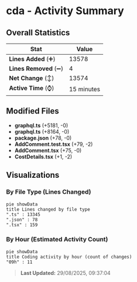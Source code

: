 # cda - Activity Summary 

## Overall Statistics

| Stat                   | Value                                                             |
| ---------------------- | ----------------------------------------------------------------- |
| **Lines Added** (➕)   | 13578                                          |
| **Lines Removed** (➖) | 4                                        |
| **Net Change** (↕)    | 13574                |
| **Active Time** (⌚)   | 15 minutes |


## Modified Files
- **graphql.ts** (+5181, -0)
- **graphql.ts** (+8164, -0)
- **package.json** (+78, -0)
- **AddComment.test.tsx** (+79, -2)
- **AddComment.tsx** (+75, -0)
- **CostDetails.tsx** (+1, -2)

## Visualizations

### By File Type (Lines Changed)

```mermaid
pie showData
title Lines changed by file type
".ts" : 13345
".json" : 78
".tsx" : 159
```

### By Hour (Estimated Activity Count)

```mermaid
pie showData
title Coding activity by hour (count of changes)
"09h" : 11
```


> **Last Updated:** 29/08/2025, 09:37:04